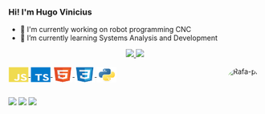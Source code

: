 ### Hi! I'm Hugo Vinicius 

- 🔭 I'm currently working on robot programming CNC
- 🌱 I’m currently learning Systems Analysis and Development


<div align="center">
  <a href="https://github.com/hvinicius">
  <img height="130em" src="https://github-readme-stats.vercel.app/api?username=hvinicius&show_icons=true&theme=dark&include_all_commits=true&count_private=true"/>
  <img height="150em" src="https://github-readme-stats.vercel.app/api/top-langs/?username=hvinicius&layout=small&langs_count=7&theme=dark"/>
</div>
  
  <div style="display: inline_block"><br>
  <img align="center" alt="Rafa-Js" height="30" width="40" src="https://raw.githubusercontent.com/devicons/devicon/master/icons/javascript/javascript-plain.svg">
  <img align="center" alt="Rafa-Ts" height="30" width="40" src="https://raw.githubusercontent.com/devicons/devicon/master/icons/typescript/typescript-plain.svg">
  <img align="center" alt="Rafa-HTML" height="30" width="40" src="https://raw.githubusercontent.com/devicons/devicon/master/icons/html5/html5-original.svg">
  <img align="center" alt="Rafa-CSS" height="30" width="40" src="https://raw.githubusercontent.com/devicons/devicon/master/icons/css3/css3-original.svg">
  <img align="center" alt="Rafa-Python" height="30" width="40" src="https://raw.githubusercontent.com/devicons/devicon/master/icons/python/python-original.svg">
  <img align="right" alt="Rafa-pic" height="100" style="border-radius:50px;" src="https://media.giphy.com/media/fwbZnTftCXVocKzfxR/giphy.gif?cid=ecf05e471d0tltb3gmskiklptpg140ky32j4ddwctbm8pnps&rid=giphy.gif&ct=g">
    </div>
  
##
  
  <div>
    <a href="https://www.instagram.com/hugovinicius/" target="_blank"><img src="https://img.shields.io/badge/Instagram-E4405F?style=for-the-badge&logo=instagram&logoColor=white" target="_blank"></a>
  <a href = "mailto:hvinicius@outlook.com"><img src="https://img.shields.io/badge/-Gmail-%23333?style=for-the-badge&logo=gmail&logoColor=white" target="_blank"></a>
  <a href="https://www.linkedin.com/in/hugo-vinicius-pinto-ba899863/" target="_blank"><img src="https://img.shields.io/badge/-LinkedIn-%230077B5?style=for-the-badge&logo=linkedin&logoColor=white" target="_blank"></a> 
     
  </div>
